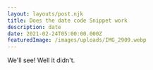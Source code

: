 ```yaml
---
layout: layouts/post.njk
title: Does the date code Snippet work
description: date
date: 2021-02-24T05:00:00.000Z
featuredImage: /images/uploads/IMG_2909.webp
---
```

We'll see!
Well it didn't.